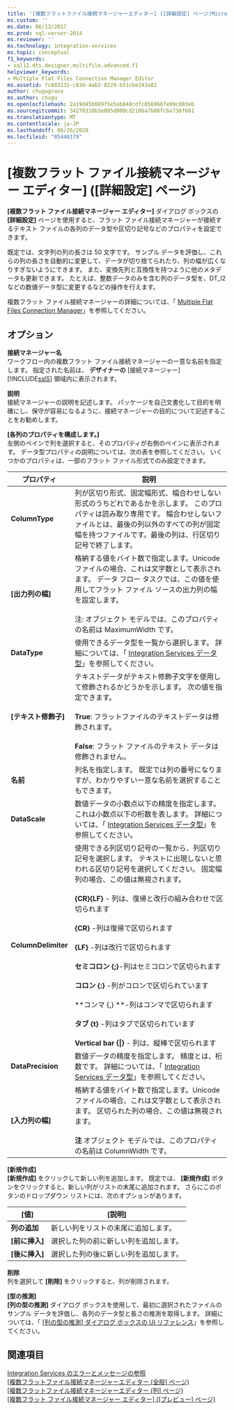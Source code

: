 ```yaml
---
title: '[複数フラットファイル接続マネージャーエディター] ([詳細設定] ページ)Microsoft Docs'
ms.custom: ''
ms.date: 06/13/2017
ms.prod: sql-server-2014
ms.reviewer: ''
ms.technology: integration-services
ms.topic: conceptual
f1_keywords:
- sql12.dts.designer.multifile.advanced.f1
helpviewer_keywords:
- Multiple Flat Files Connection Manager Editor
ms.assetid: fc883131-c03d-4ab3-8220-b51cbe243a82
author: chugugrace
ms.author: chugu
ms.openlocfilehash: 2a19d45b609f5e5ab848cdfc056966fe09c803eb
ms.sourcegitcommit: 34278310b3e005d008cd2106a7b86fc6e736f661
ms.translationtype: MT
ms.contentlocale: ja-JP
ms.lasthandoff: 06/26/2020
ms.locfileid: "85440179"
---
```

# <a name="multiple-flat-files-connection-manager-editor-advanced-page"></a>[複数フラット ファイル接続マネージャー エディター] ([詳細設定] ページ)
  **[複数フラット ファイル接続マネージャー エディター]** ダイアログ ボックスの **[詳細設定]** ページを使用すると、フラット ファイル接続マネージャーが接続するテキスト ファイルの各列のデータ型や区切り記号などのプロパティを設定できます。  
  
 既定では、文字列の列の長さは 50 文字です。 サンプル データを評価し、これらの列の長さを自動的に変更して、データが切り捨てられたり、列の幅が広くなりすぎないようにできます。 また、変換先列と互換性を持つように他のメタデータも更新できます。 たとえば、整数データのみを含む列のデータ型を、DT_I2 などの数値データ型に変更するなどの操作を行えます。  
  
 複数フラット ファイル接続マネージャーの詳細については、「 [Multiple Flat Files Connection Manager](connection-manager/multiple-flat-files-connection-manager.md)」を参照してください。  
  
## <a name="options"></a>オプション  
 **接続マネージャー名**  
 ワークフロー内の複数フラット ファイル接続マネージャーの一意な名前を指定します。 指定された名前は、 **デザイナーの** [接続マネージャー] [!INCLUDE[ssIS](../includes/ssis-md.md)] 領域内に表示されます。  
  
 **説明**  
 接続マネージャーの説明を記述します。 パッケージを自己文書化して目的を明確にし、保守が容易になるように、接続マネージャーの目的について記述することをお勧めします。  
  
 **[各列のプロパティを構成します。]**  
 左側のペインで列を選択すると、そのプロパティが右側のペインに表示されます。 データ型プロパティの説明については、次の表を参照してください。 いくつかのプロパティは、一部のフラット ファイル形式でのみ設定できます。  
  
|プロパティ|説明|  
|--------------|-----------------|  
|**ColumnType**|列が区切り形式、固定幅形式、幅合わせしない形式のうちどれであるかを示します。 このプロパティは読み取り専用です。 幅合わせしないファイルとは、最後の列以外のすべての列が固定幅を持つファイルです。最後の列は、行区切り記号で終了します。|  
|**[出力列の幅]**|格納する値をバイト数で指定します。Unicode ファイルの場合、これは文字数として表示されます。 データ フロー タスクでは、この値を使用してフラット ファイル ソースの出力列の幅を設定します。<br /><br /> 注: オブジェクト モデルでは、このプロパティの名前は MaximumWidth です。|  
|**DataType**|使用できるデータ型を一覧から選択します。 詳細については、「 [Integration Services データ型](data-flow/integration-services-data-types.md)」を参照してください。|  
|**[テキスト修飾子]**|テキストデータがテキスト修飾子文字を使用して修飾されるかどうかを示します。 次の値を指定できます。<br /><br /> **True**: フラットファイルのテキストデータは修飾されます。<br /><br /> **False**: フラット ファイルのテキスト データは修飾されません。|  
|**名前**|列名を指定します。 既定では列の番号になりますが、わかりやすい一意な名前を選択することもできます。|  
|**DataScale**|数値データの小数点以下の精度を指定します。 これは小数点以下の桁数を表します。 詳細については、「 [Integration Services データ型](data-flow/integration-services-data-types.md)」を参照してください。|  
|**ColumnDelimiter**|使用できる列区切り記号の一覧から、列区切り記号を選択します。 テキストに出現しないと思われる区切り記号を選択してください。 固定幅列の場合、この値は無視されます。<br /><br /> **{CR}{LF}** - 列は、復帰と改行の組み合わせで区切られます<br /><br /> **{CR}** -列は復帰で区切られます<br /><br /> **{LF}** -列は改行で区切られます<br /><br /> **セミコロン {;}**-列はセミコロンで区切られます<br /><br /> **コロン {:}** -列がコロンで区切られています<br /><br /> **コンマ {,} **-列はコンマで区切られます<br /><br /> **タブ {t}** -列はタブで区切られています<br /><br /> **Vertical bar {&#124;}** - 列は、縦棒で区切られます|  
|**DataPrecision**|数値データの精度を指定します。 精度とは、桁数です。 詳細については、「 [Integration Services データ型](data-flow/integration-services-data-types.md)」を参照してください。|  
|**[入力列の幅]**|格納する値をバイト数で指定します。Unicode ファイルの場合、これは文字数として表示されます。 区切られた列の場合、この値は無視されます。<br /><br /> **注** オブジェクト モデルでは、このプロパティの名前は ColumnWidth です。|  
  
 **[新規作成]**  
 **[新規作成]** をクリックして新しい列を追加します。 既定では、 **[新規作成]** ボタンをクリックすると、新しい列がリストの末尾に追加されます。 さらにこのボタンのドロップダウン リストには、次のオプションがあります。  
  
|[値]|[説明]|  
|-----------|-----------------|  
|**列の追加**|新しい列をリストの末尾に追加します。|  
|**[前に挿入]**|選択した列の前に新しい列を追加します。|  
|**[後に挿入]**|選択した列の後に新しい列を追加します。|  
  
 **削除**  
 列を選択して **[削除]** をクリックすると、列が削除されます。  
  
 **[型の推測]**  
 **[列の型の推測]** ダイアログ ボックスを使用して、最初に選択されたファイルのサンプル データを評価し、各列のデータ型と長さの推測を取得します。 詳細については、「 [[列の型の推測] ダイアログ ボックスの UI リファレンス](connection-manager/suggest-column-types-dialog-box-ui-reference.md)」を参照してください。  
  
## <a name="see-also"></a>関連項目  
 [Integration Services のエラーとメッセージの参照](../../2014/integration-services/integration-services-error-and-message-reference.md)   
 [[複数フラットファイル接続マネージャーエディター &#40;全般] ページ&#41;](general-page-of-integration-services-designers-options.md)   
 [[複数フラットファイル接続マネージャーエディター &#40;列] ページ&#41;](../../2014/integration-services/multiple-flat-files-connection-manager-editor-columns-page.md)   
 [[複数フラット ファイル接続マネージャー エディター] &#40;[プレビュー] ページ&#41;](../../2014/integration-services/multiple-flat-files-connection-manager-editor-preview-page.md)  
  
  
